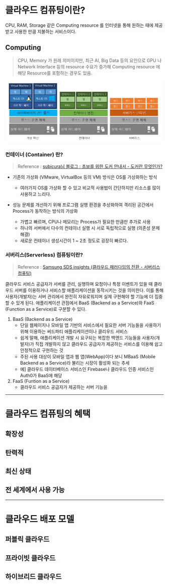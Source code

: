 # 클라우드 컴퓨팅이란?

CPU, RAM, Storage 같은 Computing resource 를 인터넷을 통해 원하는 때에 제공받고 사용한 만큼 지불하는 서비스이다.

## Computing

> CPU, Memory 가 원래 의미이지만, 최근 AI, Big Data 등의 요인으로 GPU 나 Network Interface 등의 resource 수요가 증가해 Computing resource 에 해당 Resource를 포함하는 경우도 있음.

<img src="./img/2-vm-vs-container-vs-serverless.png" alt="VM vs Container vs Serverless" style="zoom:75%;" />

### 컨테이너 (Container) 란?

> Reference : [subicura님 블로그 : 초보를 위한 도커 안내서 - 도커란 무엇인가?](https://subicura.com/2017/01/19/docker-guide-for-beginners-1.html)

- 기존의 가상화 (VMware, VirtualBox 등의 VM) 방식은 OS를 가상화하는 방식
  - 여러가지 OS를 가상화 할 수 있고 비교적 사용법이 간단하지만 리소스를 많이 사용하고 느리다.

- 성능 문제를 개선하기 위해 프로그램 실행 환경을 추상화하여 격리된 공간에서 Process가 동작하는 방식의 가상화
  - 가볍고 빠르며, CPU나 메모리는 Process가 필요한 만큼만 추가로 사용
  - 하나의 서버에서 다수의 컨테이너 실행 시 서로 독립적으로 실행 (의존성 문제 해결)
  - 새로운 컨테이너 생성시간이 1 ~ 2초 정도로 굉장히 빠르다.



### 서버리스(Serverless) 컴퓨팅이란? 

> Reference : [Samsung SDS insights (클라우드 패러다임의 전환 - 서버리스 컴퓨팅)](https://www.samsungsds.com/kr/insights/1232763_4627.html)

클라우드 서비스 공급자가 서버를 관리, 실행하며 요청이나 특정 이벤트가 있을 때 클라우드 서버를 이용하거나 서비스할 애플리케이션을 동작시키는 것을 의미한다. 이를 통해 사용자(개발자)는 서버 관리에서 완전히 자유로워지며 실제 구현해야 할 기능에 더 집중할 수 있게 된다. 애플리케이션 관점에서 BaaS (Backend as a Service)와 FaaS (Function as a Service)로 구분할 수 있다.

1. BaaS (Backend as a Service)
   - 단일 웹페이지나 모바일 앱 기반의 서비스에서 필요한 서버 기능들을 사용하기 위해 이용하는 써드파티 애플리케이션이나 클리우드 서비스
   - 쉽게 말해, 애플리케이션 개발 시 요구되는 복잡한 백앤드 기능들을 사용자(개발자)가 직접 개발하지 않고 클라우드 공급자가 제공하는 서비스를 이용해 쉽고 안정적으로 구현하는 것
   - 주된 사용 대상이 모바일 앱과 웹 앱(WebApp)이다 보니 MBaaS (Mobile Backend as a Service)라 불리는 시장이 활성화 되는 추세
   - 예] 클라우드 데이터베이스 서비스인 Firebase나 클라우드 인증 서비스인 Auth0가 BaaS에 해당
2. FaaS (Funtion as a Service)
   - 클라우드 서비스 공급자가 제공하는 서버 기능을 

---

# 클라우드 컴퓨팅의 혜택



## 확장성



## 탄력적



## 최신 상태



## 전 세계에서 사용 가능



---

# 클라우드 배포 모델



## 퍼블릭 클라우드



## 프라이빗 클라우드



## 하이브리드 클라우드

